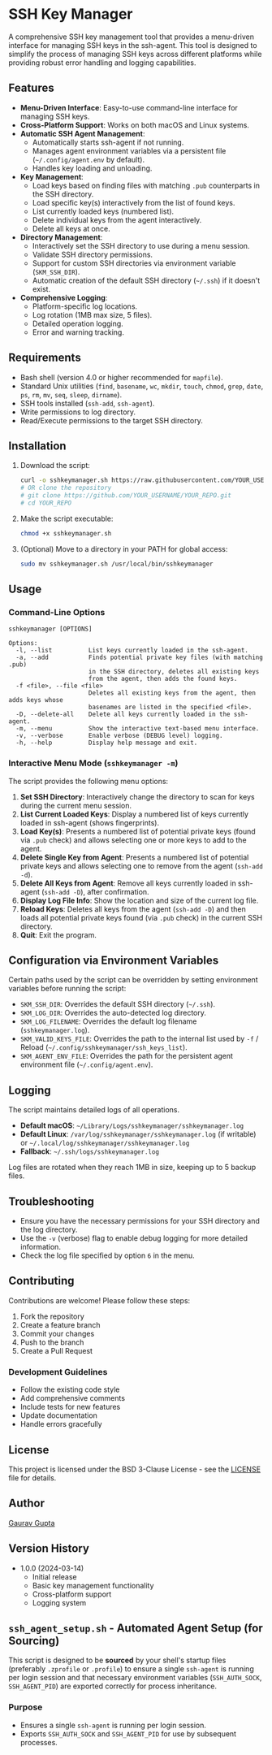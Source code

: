 # SSH Key Manager

A comprehensive SSH key management tool that provides a menu-driven interface for managing SSH keys in the ssh-agent. This tool is designed to simplify the process of managing SSH keys across different platforms while providing robust error handling and logging capabilities.

## Features

- **Menu-Driven Interface**: Easy-to-use command-line interface for managing SSH keys.
- **Cross-Platform Support**: Works on both macOS and Linux systems.
- **Automatic SSH Agent Management**:
  - Automatically starts ssh-agent if not running.
  - Manages agent environment variables via a persistent file (`~/.config/agent.env` by default).
  - Handles key loading and unloading.
- **Key Management**:
  - Load keys based on finding files with matching `.pub` counterparts in the SSH directory.
  - Load specific key(s) interactively from the list of found keys.
  - List currently loaded keys (numbered list).
  - Delete individual keys from the agent interactively.
  - Delete all keys at once.
- **Directory Management**:
  - Interactively set the SSH directory to use during a menu session.
  - Validate SSH directory permissions.
  - Support for custom SSH directories via environment variable (`SKM_SSH_DIR`).
  - Automatic creation of the default SSH directory (`~/.ssh`) if it doesn't exist.
- **Comprehensive Logging**:
  - Platform-specific log locations.
  - Log rotation (1MB max size, 5 files).
  - Detailed operation logging.
  - Error and warning tracking.

## Requirements

- Bash shell (version 4.0 or higher recommended for `mapfile`).
- Standard Unix utilities (`find`, `basename`, `wc`, `mkdir`, `touch`, `chmod`, `grep`, `date`, `ps`, `rm`, `mv`, `seq`, `sleep`, `dirname`).
- SSH tools installed (`ssh-add`, `ssh-agent`).
- Write permissions to log directory.
- Read/Execute permissions to the target SSH directory.

## Installation

1. Download the script:

   ```bash
   curl -o sshkeymanager.sh https://raw.githubusercontent.com/YOUR_USERNAME/YOUR_REPO/main/sshkeymanager.sh # Replace with the actual raw URL
   # OR clone the repository
   # git clone https://github.com/YOUR_USERNAME/YOUR_REPO.git
   # cd YOUR_REPO
   ```

2. Make the script executable:

   ```bash
   chmod +x sshkeymanager.sh
   ```

3. (Optional) Move to a directory in your PATH for global access:

   ```bash
   sudo mv sshkeymanager.sh /usr/local/bin/sshkeymanager
   ```

## Usage

### Command-Line Options

```
sshkeymanager [OPTIONS]

Options:
  -l, --list          List keys currently loaded in the ssh-agent.
  -a, --add           Finds potential private key files (with matching .pub)
                      in the SSH directory, deletes all existing keys
                      from the agent, then adds the found keys.
  -f <file>, --file <file>
                      Deletes all existing keys from the agent, then adds keys whose
                      basenames are listed in the specified <file>.
  -D, --delete-all    Delete all keys currently loaded in the ssh-agent.
  -m, --menu          Show the interactive text-based menu interface.
  -v, --verbose       Enable verbose (DEBUG level) logging.
  -h, --help          Display help message and exit.
```

### Interactive Menu Mode (`sshkeymanager -m`)

The script provides the following menu options:

1.  **Set SSH Directory**: Interactively change the directory to scan for keys during the current menu session.
2.  **List Current Loaded Keys**: Display a numbered list of keys currently loaded in ssh-agent (shows fingerprints).
3.  **Load Key(s)**: Presents a numbered list of potential private keys (found via `.pub` check) and allows selecting one or more keys to add to the agent.
4.  **Delete Single Key from Agent**: Presents a numbered list of potential private keys and allows selecting one to remove from the agent (`ssh-add -d`).
5.  **Delete All Keys from Agent**: Remove all keys currently loaded in ssh-agent (`ssh-add -D`), after confirmation.
6.  **Display Log File Info**: Show the location and size of the current log file.
7.  **Reload Keys**: Deletes all keys from the agent (`ssh-add -D`) and then loads all potential private keys found (via `.pub` check) in the current SSH directory.
8.  **Quit**: Exit the program.

## Configuration via Environment Variables

Certain paths used by the script can be overridden by setting environment variables before running the script:

- `SKM_SSH_DIR`: Overrides the default SSH directory (`~/.ssh`).
- `SKM_LOG_DIR`: Overrides the auto-detected log directory.
- `SKM_LOG_FILENAME`: Overrides the default log filename (`sshkeymanager.log`).
- `SKM_VALID_KEYS_FILE`: Overrides the path to the internal list used by `-f` / Reload (`~/.config/sshkeymanager/ssh_keys_list`).
- `SKM_AGENT_ENV_FILE`: Overrides the path for the persistent agent environment file (`~/.config/agent.env`).

## Logging

The script maintains detailed logs of all operations.

- **Default macOS**: `~/Library/Logs/sshkeymanager/sshkeymanager.log`
- **Default Linux**: `/var/log/sshkeymanager/sshkeymanager.log` (if writable) or `~/.local/log/sshkeymanager/sshkeymanager.log`
- **Fallback**: `~/.ssh/logs/sshkeymanager.log`

Log files are rotated when they reach 1MB in size, keeping up to 5 backup files.

## Troubleshooting

- Ensure you have the necessary permissions for your SSH directory and the log directory.
- Use the `-v` (verbose) flag to enable debug logging for more detailed information.
- Check the log file specified by option `6` in the menu.

## Contributing

Contributions are welcome! Please follow these steps:

1. Fork the repository
2. Create a feature branch
3. Commit your changes
4. Push to the branch
5. Create a Pull Request

### Development Guidelines

- Follow the existing code style
- Add comprehensive comments
- Include tests for new features
- Update documentation
- Handle errors gracefully

## License

This project is licensed under the BSD 3-Clause License - see the [LICENSE](LICENSE) file for details.

## Author

[Gaurav Gupta](https://github.com/ggthedev)

## Version History

- 1.0.0 (2024-03-14)
  - Initial release
  - Basic key management functionality
  - Cross-platform support
  - Logging system

## `ssh_agent_setup.sh` - Automated Agent Setup (for Sourcing)

This script is designed to be **sourced** by your shell's startup files (preferably `.zprofile` or `.profile`) to ensure a single `ssh-agent` is running per login session and that necessary environment variables (`SSH_AUTH_SOCK`, `SSH_AGENT_PID`) are exported correctly for process inheritance.

### Purpose

- Ensures a single `ssh-agent` is running per login session.
- Exports `SSH_AUTH_SOCK` and `SSH_AGENT_PID` for use by subsequent processes.
